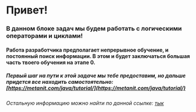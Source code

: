 # Привет!
### В данном блоке задач мы будем работать с логическими операторами и циклами!
#### Работа разработчика предполагает непрерывное обучение, и постоянный поиск информации. В этом и будет заключаться большая часть твоего обучения на этапе 0. 
##### Первый шаг на пути к этой задаче мы тебе предоставим, но дальше придется все находить самостоятельно: [https://metanit.com/java/tutorial/](https://metanit.com/java/tutorial/)
###### Остальную информацию можно найти по данной ссылке: [тык](https://www.google.ru/)